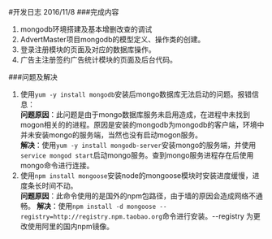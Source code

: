 #开发日志
2016/11/8
###完成内容
1. mongodb环境搭建及基本增删改查的调试
2. AdvertMaster项目mongodb的模型定义、操作类的创建。
3. 登录注册模块的页面及对应的数据库操作。
4. 广告主注册签约广告统计模块的页面及后台代码。  

###问题及解决
1. 使用`yum -y install mongodb`安装后mongo数据库无法启动的问题。报错信息：  
  **问题原因**：此问题是由于mongo数据库服务未启用造成，在进程中未找到mogon相关的的进程。原因是安装的mongodb为mongodb的客户端，环境中并未安装mongo的服务端，当然也没有启动mogon服务。  
  **解决**：使用`yum -y install mongodb-server`安装mongo的服务端，并使用`service mongod start`启动mongo服务。查到mongo服务进程存在后使用mongo命令进行连接。  
2. 使用`npm install mongoose`安装node的mongoose模块时安装进度缓慢，进度条长时间不动。  
  **问题原因**：此命令使用的是国外的npm包路径，由于墙的原因会造成网络不通畅。
  **解决**：使用`npm install -d mongoose --registry=http://registry.npm.taobao.org`命令进行安装。--registry 为更改使用阿里的国内npm镜像。  
  
